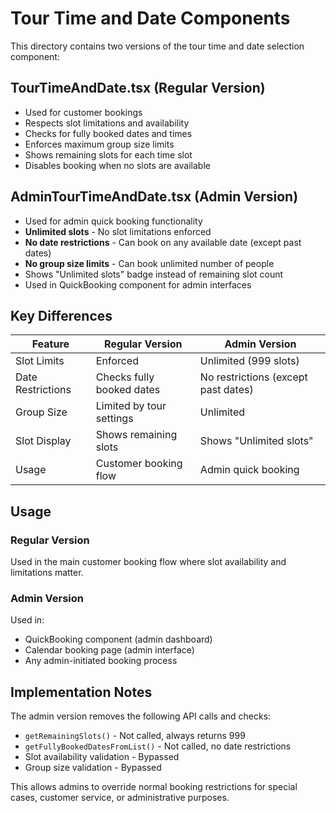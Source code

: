# Tour Time and Date Components

This directory contains two versions of the tour time and date selection component:

## TourTimeAndDate.tsx (Regular Version)

- Used for customer bookings
- Respects slot limitations and availability
- Checks for fully booked dates and times
- Enforces maximum group size limits
- Shows remaining slots for each time slot
- Disables booking when no slots are available

## AdminTourTimeAndDate.tsx (Admin Version)

- Used for admin quick booking functionality
- **Unlimited slots** - No slot limitations enforced
- **No date restrictions** - Can book on any available date (except past dates)
- **No group size limits** - Can book unlimited number of people
- Shows "Unlimited slots" badge instead of remaining slot count
- Used in QuickBooking component for admin interfaces

## Key Differences

| Feature           | Regular Version           | Admin Version                       |
| ----------------- | ------------------------- | ----------------------------------- |
| Slot Limits       | Enforced                  | Unlimited (999 slots)               |
| Date Restrictions | Checks fully booked dates | No restrictions (except past dates) |
| Group Size        | Limited by tour settings  | Unlimited                           |
| Slot Display      | Shows remaining slots     | Shows "Unlimited slots"             |
| Usage             | Customer booking flow     | Admin quick booking                 |

## Usage

### Regular Version

Used in the main customer booking flow where slot availability and limitations matter.

### Admin Version

Used in:

- QuickBooking component (admin dashboard)
- Calendar booking page (admin interface)
- Any admin-initiated booking process

## Implementation Notes

The admin version removes the following API calls and checks:

- `getRemainingSlots()` - Not called, always returns 999
- `getFullyBookedDatesFromList()` - Not called, no date restrictions
- Slot availability validation - Bypassed
- Group size validation - Bypassed

This allows admins to override normal booking restrictions for special cases, customer service, or administrative purposes.
